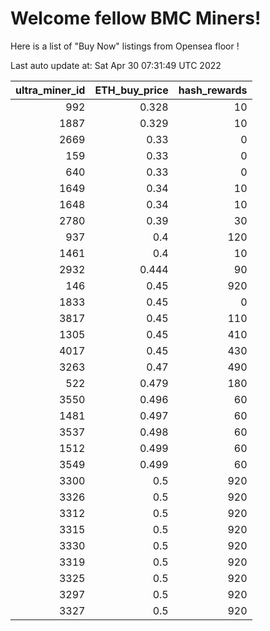 # Welcome fellow BMC Miners!
Here is a list of "Buy Now" listings from Opensea floor !


Last auto update at: Sat Apr 30 07:31:49 UTC 2022


|   ultra_miner_id |   ETH_buy_price |   hash_rewards |
|-----------------:|----------------:|---------------:|
|              992 |           0.328 |             10 |
|             1887 |           0.329 |             10 |
|             2669 |           0.33  |              0 |
|              159 |           0.33  |              0 |
|              640 |           0.33  |              0 |
|             1649 |           0.34  |             10 |
|             1648 |           0.34  |             10 |
|             2780 |           0.39  |             30 |
|              937 |           0.4   |            120 |
|             1461 |           0.4   |             10 |
|             2932 |           0.444 |             90 |
|              146 |           0.45  |            920 |
|             1833 |           0.45  |              0 |
|             3817 |           0.45  |            110 |
|             1305 |           0.45  |            410 |
|             4017 |           0.45  |            430 |
|             3263 |           0.47  |            490 |
|              522 |           0.479 |            180 |
|             3550 |           0.496 |             60 |
|             1481 |           0.497 |             60 |
|             3537 |           0.498 |             60 |
|             1512 |           0.499 |             60 |
|             3549 |           0.499 |             60 |
|             3300 |           0.5   |            920 |
|             3326 |           0.5   |            920 |
|             3312 |           0.5   |            920 |
|             3315 |           0.5   |            920 |
|             3330 |           0.5   |            920 |
|             3319 |           0.5   |            920 |
|             3325 |           0.5   |            920 |
|             3297 |           0.5   |            920 |
|             3327 |           0.5   |            920 |